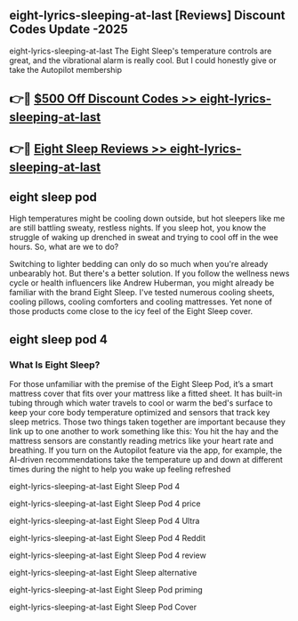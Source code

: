 ## eight-lyrics-sleeping-at-last [Reviews​] Discount Codes Update -2025

eight-lyrics-sleeping-at-last The Eight Sleep's temperature controls are great, and the vibrational alarm is really cool. But I could honestly give or take the Autopilot membership

## 👉🔴 [$500 Off Discount Codes >> eight-lyrics-sleeping-at-last](http://download.freeplayer.one?title=eight-lyrics-sleeping-at-last&ref=18-ES)

## 👉🔴 [Eight Sleep Reviews >> eight-lyrics-sleeping-at-last](http://download.freeplayer.one?title=eight-lyrics-sleeping-at-last&ref=18-ES)

## eight sleep pod

High temperatures might be cooling down outside, but hot sleepers like me are still battling sweaty, restless nights. If you sleep hot, you know the struggle of waking up drenched in sweat and trying to cool off in the wee hours. So, what are we to do?

Switching to lighter bedding can only do so much when you're already unbearably hot. But there's a better solution. If you follow the wellness news cycle or health influencers like Andrew Huberman, you might already be familiar with the brand Eight Sleep. I've tested numerous cooling sheets, cooling pillows, cooling comforters and cooling mattresses. Yet none of those products come close to the icy feel of the Eight Sleep cover.

## eight sleep pod 4

### What Is Eight Sleep?

For those unfamiliar with the premise of the Eight Sleep Pod, it’s a smart mattress cover that fits over your mattress like a fitted sheet. It has built-in tubing through which water travels to cool or warm the bed's surface to keep your core body temperature optimized and sensors that track key sleep metrics. Those two things taken together are important because they link up to one another to work something like this: You hit the hay and the mattress sensors are constantly reading metrics like your heart rate and breathing. If you turn on the Autopilot feature via the app, for example, the AI-driven recommendations take the temperature up and down at different times during the night to help you wake up feeling refreshed

eight-lyrics-sleeping-at-last Eight Sleep Pod 4

eight-lyrics-sleeping-at-last Eight Sleep Pod 4 price

eight-lyrics-sleeping-at-last Eight Sleep Pod 4 Ultra

eight-lyrics-sleeping-at-last Eight Sleep Pod 4 Reddit

eight-lyrics-sleeping-at-last Eight Sleep Pod 4 review

eight-lyrics-sleeping-at-last Eight Sleep alternative

eight-lyrics-sleeping-at-last Eight Sleep Pod priming

eight-lyrics-sleeping-at-last Eight Sleep Pod Cover